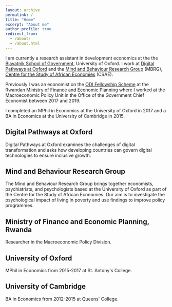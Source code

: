 ```yaml
---
layout: archive
permalink: /
title: "Home"
excerpt: "About me"
author_profile: true
redirect_from:
  - /about/
  - /about.html
---
```


I am currently a research assistant in development economics at the the <a href="http://bsg.ox.ac.uk">Blavatnik School of Government</a>, University of Oxford. I work at <a href="https://www.bsg.ox.ac.uk/research/research-programmes/digital-pathways">Digital Pathways at Oxford</a> and the <a href="http://mbrg.bsg.ox.ac.uk">Mind and Behaviour Research Group</a> (MBRG), <a href="http://csae.ox.ac.uk">Centre for the Study of African Economies</a> (CSAE).

Previously I was an economist on the <a href="https://www.odi.org/odi-fellowship-scheme">ODI Fellowship Scheme</a> at the Rwandan <a href="http://www.minecofin.gov.rw">Ministry of Finance and Economic Planning</a> where I worked at the Macroeconomic Policy Unit in the Office of the Government Chief Economist between 2017 and 2019.

I completed an MPhil in Economics at the University of Oxford in 2017 and a BA in Economics at the University of Cambridge in 2015.

Digital Pathways at Oxford
------
Digital Pathways at Oxford examines the challenges of digital transformation and asks how developing countries can govern digital technologies to ensure inclusive growth.

Mind and Behaviour Research Group
------
The Mind and Behaviour Research Group brings together economists, psychiatrists, and psychologists based at the University of Oxford as part of the Centre for the Study of African Economies. Our aim is to investigate the psychological impact of living in poverty and use findings to improve policy programmes.

Ministry of Finance and Economic Planning, Rwanda
------
Researcher in the Macroeconomic Policy Division.

University of Oxford
------
MPhil in Economics from 2015-2017 at St. Antony's College.

University of Cambridge
------
BA in Economics from 2012-2015 at Queens' College.
